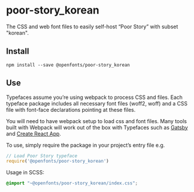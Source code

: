
# poor-story_korean

The CSS and web font files to easily self-host “Poor Story” with subset "korean".

## Install

`npm install --save @openfonts/poor-story_korean`

## Use

Typefaces assume you’re using webpack to process CSS and files. Each typeface
package includes all necessary font files (woff2, woff) and a CSS file with
font-face declarations pointing at these files.

You will need to have webpack setup to load css and font files. Many tools built
with Webpack will work out of the box with Typefaces such as [Gatsby](https://github.com/gatsbyjs/gatsby)
and [Create React App](https://github.com/facebookincubator/create-react-app).

To use, simply require the package in your project’s entry file e.g.

```javascript
// Load Poor Story typeface
require('@openfonts/poor-story_korean')
```

Usage in SCSS:
```scss
@import "~@openfonts/poor-story_korean/index.css";
```
